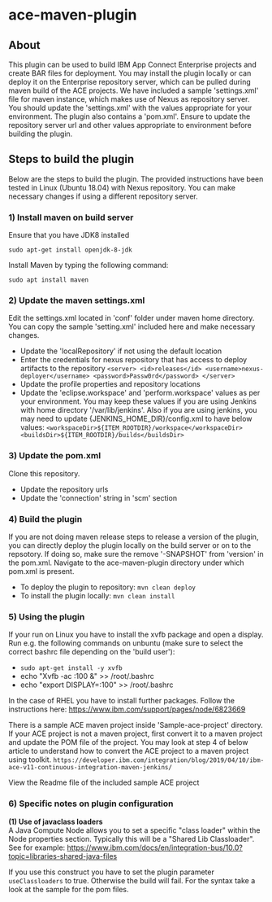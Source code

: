# ace-maven-plugin
## About
This plugin can be used to build IBM App Connect Enterprise projects and create BAR files for deployment. You may install the plugin locally or can deploy it on the Enterprise repository server, which can be pulled during maven build of the ACE projects. We have included a sample 'settings.xml' file for maven instance, which makes use of Nexus as repository server. You should update the 'settings.xml' with the values appropriate for your environment.
The plugin also contains a 'pom.xml'. Ensure to update the repository server url and other values appropriate to environment before building the plugin.

## Steps to build the plugin
Below are the steps to build the plugin. The provided instructions have been tested in Linux (Ubuntu 18.04) with Nexus repository. You can make necessary changes if using a different repository server.

### 1) Install maven on build server
Ensure that you have JDK8 installed

`sudo apt-get install openjdk-8-jdk`

Install Maven by typing the following command:

`sudo apt install maven`
### 2) Update the maven settings.xml
Edit the settings.xml located in 'conf' folder under maven home directory. You can copy the sample 'setting.xml' included here and make necessary changes.
* Update the 'localRepository' if not using the default location
* Enter the credentials for nexus repository that has access to deploy artifacts to the repository
`<server>
    <id>releases</id>
    <username>nexus-deployer</username>
    <password>Passw0rd</password>
 </server>`
* Update the profile properties and repository locations
* Update the 'eclipse.workspace' and 'perform.workspace' values as per your environment. You may keep these values if you are using Jenkins with home directory '/var/lib/jenkins'. Also if you are using jenkins, you may need to update {JENKINS_HOME_DIR}/config.xml to have below values:
`<workspaceDir>${ITEM_ROOTDIR}/workspace</workspaceDir>
 <buildsDir>${ITEM_ROOTDIR}/builds</buildsDir>`

### 3) Update the pom.xml
Clone this repository.
* Update the repository urls
* Update the 'connection' string in 'scm' section

### 4) Build the plugin
If you are not doing maven release steps to release a version of the plugin, you can directly deploy the plugin locally on the build server or on to the repsotory. If doing so, make sure the remove '-SNAPSHOT' from 'version' in the pom.xml. 
Navigate to the ace-maven-plugin directory under which pom.xml is present.

* To deploy the plugin to repository: `mvn clean deploy`
* To install the plugin locally: `mvn clean install`

### 5) Using the plugin
If your run on Linux you have to install the xvfb package and open a display. Run e.g. the following commands on unbuntu (make sure to select the correct bashrc file depending on the 'build user'): 

- `sudo apt-get install -y xvfb`
-  echo "Xvfb -ac :100 &" >> /root/.bashrc
-  echo "export DISPLAY=:100" >> /root/.bashrc

In the case of RHEL you have to install further packages. Follow the instructions here: https://www.ibm.com/support/pages/node/6823669

There is a sample ACE maven project inside 'Sample-ace-project' directory. If your ACE project is not a maven project, first convert it to a maven project and update the POM file of the project. You may look at step 4 of below article to understand how to convert the ACE project to a maven project using toolkit.
`https://developer.ibm.com/integration/blog/2019/04/10/ibm-ace-v11-continuous-integration-maven-jenkins/`

View the Readme file of the included sample ACE project

### 6) Specific notes on plugin configuration 

**(1) Use of javaclass loaders**   
A Java Compute Node allows you to set a specific "class loader"  within the Node properties section.
Typically this will be a "Shared Lib Classloader". See for example: https://www.ibm.com/docs/en/integration-bus/10.0?topic=libraries-shared-java-files 
  
If you use this construct you have to set the plugin parameter `useClassloaders` to true. 
Otherwise the build will fail. For the syntax take a look at the sample for the pom files. 
